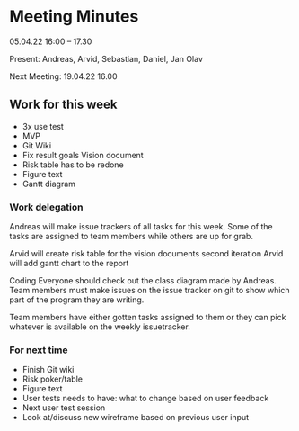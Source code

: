 # Meeting Minutes
05.04.22 
16:00 – 17.30 

Present: 		Andreas, Arvid, Sebastian, Daniel, Jan Olav 

Next Meeting: 	19.04.22 	16.00


## Work for this week
-	3x use test
-	MVP
-	Git Wiki 
-	Fix result goals Vision document
-	Risk table has to be redone
-	Figure text 
-	Gantt diagram 


### Work delegation
Andreas will make issue trackers of all tasks for this week. Some of the tasks are assigned to team members while others are up for grab.
 
Arvid will create risk table for the vision documents second iteration 
Arvid will add gantt chart to the report

Coding
Everyone should check out the class diagram made by Andreas.  Team members must make issues on the issue tracker on git to show which part of the program they are writing. 



Team members have either gotten tasks assigned to them or they can pick whatever is available on the weekly issuetracker.
 

### For next time 
- Finish Git wiki
- Risk poker/table
- Figure text
- User tests needs to have: what to change based on user feedback
- Next user test session
- Look at/discuss new wireframe based on previous user input













